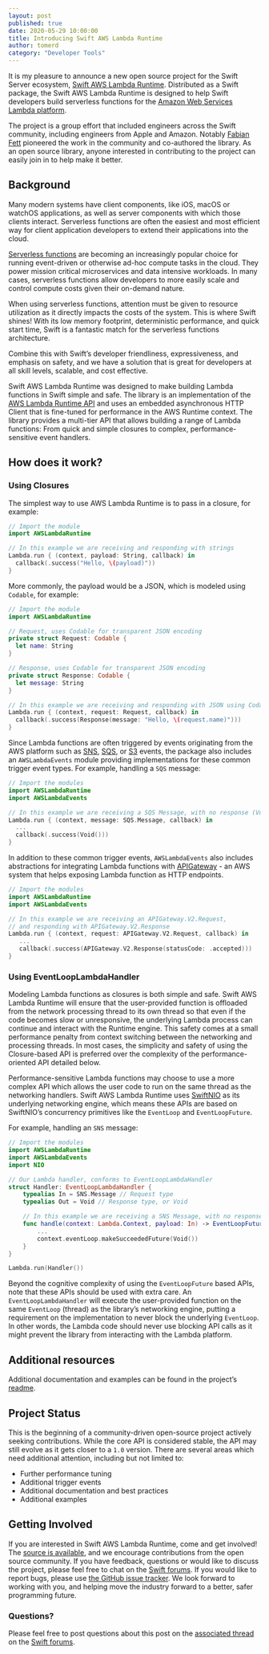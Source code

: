 ```yaml
---
layout: post
published: true
date: 2020-05-29 10:00:00
title: Introducing Swift AWS Lambda Runtime
author: tomerd
category: "Developer Tools"
---
```


It is my pleasure to announce a new open source project for the Swift Server ecosystem, [Swift AWS Lambda Runtime](https://github.com/swift-server/swift-aws-lambda-runtime/). Distributed as a Swift package, the Swift AWS Lambda Runtime is designed to help Swift developers build serverless functions for the [Amazon Web Services Lambda platform](https://aws.amazon.com/lambda/).

The project is a group effort that included engineers across the Swift community, including engineers from Apple and Amazon. Notably [Fabian Fett](https://github.com/fabianfett) pioneered the work in the community and co-authored the library. As an open source library, anyone interested in contributing to the project can easily join in to help make it better.


## Background

Many modern systems have client components, like iOS, macOS or watchOS applications, as well as server components with which those clients interact. Serverless functions are often the easiest and most efficient way for client application developers to extend their applications into the cloud.

[Serverless functions](https://en.wikipedia.org/wiki/Serverless_computing) are becoming an increasingly popular choice for running event-driven or otherwise ad-hoc compute tasks in the cloud. They power mission critical microservices and data intensive workloads. In many cases, serverless functions allow developers to more easily scale and control compute costs given their on-demand nature.

When using serverless functions, attention must be given to resource utilization as it directly impacts the costs of the system. This is where Swift shines! With its low memory footprint, deterministic performance, and quick start time, Swift is a fantastic match for the serverless functions architecture.

Combine this with Swift’s developer friendliness, expressiveness, and emphasis on safety, and we have a solution that is great for developers at all skill levels, scalable, and cost effective.

Swift AWS Lambda Runtime was designed to make building Lambda functions in Swift simple and safe. The library is an implementation of the [AWS Lambda Runtime API](https://docs.aws.amazon.com/lambda/latest/dg/runtimes-custom.html) and uses an embedded asynchronous HTTP Client that is fine-tuned for performance in the AWS Runtime context. The library provides a multi-tier API that allows building a range of Lambda functions: From quick and simple closures to complex, performance-sensitive event handlers.


## How does it work?

### Using Closures

The simplest way to use AWS Lambda Runtime is to pass in a closure, for example:

~~~swift
// Import the module
import AWSLambdaRuntime

// In this example we are receiving and responding with strings
Lambda.run { (context, payload: String, callback) in
  callback(.success("Hello, \(payload)"))
}
~~~


More commonly, the payload would be a JSON, which is modeled using `Codable`, for example:

~~~swift
// Import the module
import AWSLambdaRuntime

// Request, uses Codable for transparent JSON encoding
private struct Request: Codable {
  let name: String
}

// Response, uses Codable for transparent JSON encoding
private struct Response: Codable {
  let message: String
}

// In this example we are receiving and responding with JSON using Codable
Lambda.run { (context, request: Request, callback) in
  callback(.success(Response(message: "Hello, \(request.name)")))
}
~~~


Since Lambda functions are often triggered by events originating from the AWS platform such as [SNS](https://aws.amazon.com/sns/), [SQS](https://aws.amazon.com/sqs), or [S3](https://aws.amazon.com/s3) events,  the package also includes an `AWSLambdaEvents` module providing implementations for these common trigger event types. For example, handling a `SQS` message:

~~~swift
// Import the modules
import AWSLambdaRuntime
import AWSLambdaEvents

// In this example we are receiving a SQS Message, with no response (Void)
Lambda.run { (context, message: SQS.Message, callback) in
  ...
  callback(.success(Void()))
}
~~~


In addition to these common trigger events, `AWSLambdaEvents` also includes abstractions for integrating Lambda functions with [APIGateway](https://aws.amazon.com/api-gateway/) - an AWS system that helps exposing Lambda function as HTTP endpoints.

~~~swift
// Import the modules
import AWSLambdaRuntime
import AWSLambdaEvents

// In this example we are receiving an APIGateway.V2.Request,
// and responding with APIGateway.V2.Response
Lambda.run { (context, request: APIGateway.V2.Request, callback) in
   ...
   callback(.success(APIGateway.V2.Response(statusCode: .accepted)))
}
~~~

### Using EventLoopLambdaHandler

Modeling Lambda functions as closures is both simple and safe. Swift AWS Lambda Runtime will ensure that the user-provided function is offloaded from the network processing thread to its own thread so that even if the code becomes slow or unresponsive, the underlying Lambda process can continue and interact with the Runtime engine. This safety comes at a small performance penalty from context switching between the networking and processing threads. In most cases, the simplicity and safety of using the Closure-based API is preferred over the complexity of the performance-oriented API detailed below.

Performance-sensitive Lambda functions may choose to use a more complex API which allows the user code to run on the same thread as the networking handlers. Swift AWS Lambda Runtime uses [SwiftNIO](https://www.github.com/apple/swift-nio) as its underlying networking engine, which means these APIs are based on SwiftNIO’s concurrency primitives like the `EventLoop` and `EventLoopFuture`.

For example, handling an `SNS` message:

~~~swift
// Import the modules
import AWSLambdaRuntime
import AWSLambdaEvents
import NIO

// Our Lambda handler, conforms to EventLoopLambdaHandler
struct Handler: EventLoopLambdaHandler {
    typealias In = SNS.Message // Request type
    typealias Out = Void // Response type, or Void

    // In this example we are receiving a SNS Message, with no response (Void)
    func handle(context: Lambda.Context, payload: In) -> EventLoopFuture<Out> {
        ...
        context.eventLoop.makeSucceededFuture(Void())
    }
}

Lambda.run(Handler())
~~~


Beyond the cognitive complexity of using the `EventLoopFuture` based APIs, note that these APIs should be used with extra care. An `EventLoopLambdaHandler` will execute the user-provided function on the same `EventLoop` (thread) as the library’s networking engine, putting a requirement on the implementation to never block the underlying  `EventLoop`. In other words, the Lambda code should never use blocking API calls as it might prevent the library from interacting with the Lambda platform.


## Additional resources

Additional documentation and examples can be found in the project’s [readme](https://github.com/swift-server/swift-aws-lambda-runtime).

## Project Status

This is the beginning of a community-driven open-source project actively seeking contributions.
While the core API is considered stable, the API may still evolve as it gets closer to a `1.0` version.
There are several areas which need additional attention, including but not limited to:

* Further performance tuning
* Additional trigger events
* Additional documentation and best practices
* Additional examples

## Getting Involved

If you are interested in Swift AWS Lambda Runtime, come and get involved! The [source is available](https://github.com/swift-server/swift-aws-lambda-runtime), and we encourage contributions from the open source community. If you have feedback, questions or would like to discuss the project, please feel free to chat on the [Swift forums](https://forums.swift.org/c/server). If you would like to report bugs, please use [the GitHub issue tracker](https://github.com/swift-server/swift-aws-lambda-runtime/issues). We look forward to working with you, and helping move the industry forward to a better, safer programming future.

### Questions?

Please feel free to post questions about this post on the [associated thread](https://forums.swift.org/t/announcing-swift-aws-lambda-runtime/37009) on the [Swift forums](https://forums.swift.org).
